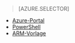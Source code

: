 > [AZURE.SELECTOR]
- [Azure-Portal](../articles/virtual-network/virtual-networks-create-vnetpeering-arm-portal.md)
- [PowerShell](../articles/virtual-network/virtual-networks-create-vnetpeering-arm-ps.md)
- [ARM-Vorlage](../articles/virtual-network/virtual-networks-create-vnetpeering-arm-template-click.md)